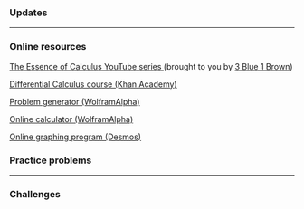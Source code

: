 
### Updates

---

### Online resources

<a href="https://www.youtube.com/watch?v=WUvTyaaNkzM"> The Essence of Calculus YouTube series </a> (brought to you by <a href="https://www.youtube.com/channel/UCYO_jab_esuFRV4b17AJtAw"> 3 Blue 1 Brown</a>)

<a href="https://www.khanacademy.org/math/differential-calculus"> Differential Calculus course (Khan Academy) </a>

<a href="https://www.wolframalpha.com/problem-generator/"> Problem generator (WolframAlpha) </a>

<a href="https://www.wolframalpha.com/"> Online calculator (WolframAlpha) </a>

<a href="https://www.desmos.com/"> Online graphing program (Desmos) </a>

### Practice problems

---

### Challenges 


